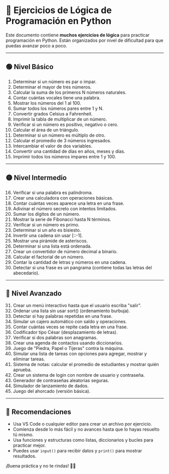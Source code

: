 
# 🧠 Ejercicios de Lógica de Programación en Python

Este documento contiene **muchos ejercicios de lógica** para practicar programación en Python. Están organizados por nivel de dificultad para que puedas avanzar poco a poco.

---

## 🟢 Nivel Básico

1. Determinar si un número es par o impar.
2. Determinar el mayor de tres números.
3. Calcular la suma de los primeros N números naturales.
4. Contar cuántas vocales tiene una palabra.
5. Mostrar los números del 1 al 100.
6. Sumar todos los números pares entre 1 y N.
7. Convertir grados Celsius a Fahrenheit.
8. Imprimir la tabla de multiplicar de un número.
9. Verificar si un número es positivo, negativo o cero.
10. Calcular el área de un triángulo.
11. Determinar si un número es múltiplo de otro.
12. Calcular el promedio de 3 números ingresados.
13. Intercambiar el valor de dos variables.
14. Convertir una cantidad de días en años, meses y días.
15. Imprimir todos los números impares entre 1 y 100.

---

## 🟡 Nivel Intermedio

16. Verificar si una palabra es palíndroma.
17. Crear una calculadora con operaciones básicas.
18. Contar cuántas veces aparece una letra en una frase.
19. Adivinar el número secreto con intentos limitados.
20. Sumar los dígitos de un número.
21. Mostrar la serie de Fibonacci hasta N términos.
22. Verificar si un número es primo.
23. Determinar si un año es bisiesto.
24. Invertir una cadena sin usar [::-1].
25. Mostrar una pirámide de asteriscos.
26. Determinar si una lista está ordenada.
27. Crear un convertidor de número decimal a binario.
28. Calcular el factorial de un número.
29. Contar la cantidad de letras y números en una cadena.
30. Detectar si una frase es un pangrama (contiene todas las letras del abecedario).

---

## 🔴 Nivel Avanzado

31. Crear un menú interactivo hasta que el usuario escriba "salir".
32. Ordenar una lista sin usar sort() (ordenamiento burbuja).
33. Detectar si hay palabras repetidas en una frase.
34. Simular un cajero automático con saldo y operaciones.
35. Contar cuántas veces se repite cada letra en una frase.
36. Codificador tipo César (desplazamiento de letras).
37. Verificar si dos palabras son anagramas.
38. Crear una agenda de contactos usando diccionarios.
39. Juego de "Piedra, Papel o Tijeras" contra la máquina.
40. Simular una lista de tareas con opciones para agregar, mostrar y eliminar tareas.
41. Sistema de notas: calcular el promedio de estudiantes y mostrar quién aprueba.
42. Crear un sistema de login con nombre de usuario y contraseña.
43. Generador de contraseñas aleatorias seguras.
44. Simulador de lanzamiento de dados.
45. Juego del ahorcado (versión básica).

---

## 🚀 Recomendaciones

- Usa VS Code o cualquier editor para crear un archivo por ejercicio.
- Comienza desde lo más fácil y no avances hasta que lo hayas resuelto tú mismo.
- Usa funciones y estructuras como listas, diccionarios y bucles para practicar mejor.
- Puedes usar `input()` para recibir datos y `print()` para mostrar resultados.

¡Buena práctica y no te rindas! 💪🐍
